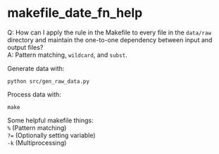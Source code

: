 # makefile_date_fn_help

Q: How can I apply the rule in the Makefile to every file in the `data/raw` directory and maintain the one-to-one dependency between input and output files?  
A: Pattern matching, `wildcard`, and `subst`.   

Generate data with:  

```{python}
python src/gen_raw_data.py
```

Process data with:  

```{python}
make
```


Some helpful makefile things:  
`%` (Pattern matching)  
`?=` (Optionally setting variable)  
`-k` (Multiprocessing)  
